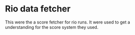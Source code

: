 # Rio data fetcher

This were the a score fetcher for rio runs.
It were used to get a understanding for the score system they used.